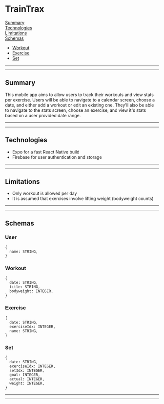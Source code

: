# TrainTrax

[Summary](#summary)  
[Technologies](#technologies)  
[Limitations](#limitations)  
[Schemas](#schemas)  
- [Workout](#workout)
- [Exercise](#exercise)
- [Set](#set)

---
---
## Summary
This mobile app aims to allow users to track their workouts and view stats per exercise. Users will be able to navigate to a calendar screen, choose a date, and either add a workout or edit an existing one. They'll also be able to navigate to the stats screen, choose an exercise, and view it's stats based on a user provided date range.

---
---
## Technologies
- Expo for a fast React Native build
- Firebase for user authentication and storage

---
---

## Limitations

- Only workout is allowed per day
- It is assumed that exercises involve lifting weight (bodyweight counts)

---
---
## Schemas

### User
```
{
  name: STRING,
}
```
### Workout
```
{
  date: STRING,
  title: STRING,
  bodyweight: INTEGER,
}
```
### Exercise
```
{
  date: STRING,
  exerciseIdx: INTEGER,
  name: STRING,
}
```
### Set
```
{
  date: STRING,
  exerciseIdx: INTEGER,
  setIdx: INTEGER,
  goal: INTEGER,
  actual: INTEGER,
  weight: INTEGER,
}
```
---
---